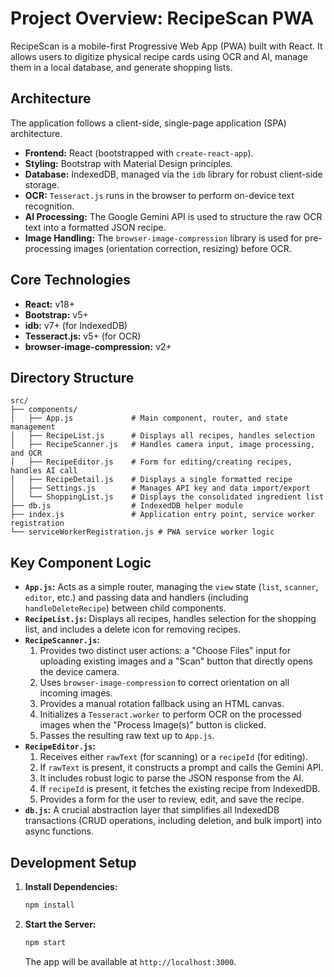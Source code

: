# Project Overview: RecipeScan PWA

RecipeScan is a mobile-first Progressive Web App (PWA) built with React. It allows users to digitize physical recipe cards using OCR and AI, manage them in a local database, and generate shopping lists.

## Architecture

The application follows a client-side, single-page application (SPA) architecture.

- **Frontend:** React (bootstrapped with `create-react-app`).
- **Styling:** Bootstrap with Material Design principles.
- **Database:** IndexedDB, managed via the `idb` library for robust client-side storage.
- **OCR:** `Tesseract.js` runs in the browser to perform on-device text recognition.
- **AI Processing:** The Google Gemini API is used to structure the raw OCR text into a formatted JSON recipe.
- **Image Handling:** The `browser-image-compression` library is used for pre-processing images (orientation correction, resizing) before OCR.

## Core Technologies

- **React:** v18+
- **Bootstrap:** v5+
- **idb:** v7+ (for IndexedDB)
- **Tesseract.js:** v5+ (for OCR)
- **browser-image-compression:** v2+

## Directory Structure

```
src/
├── components/
│   ├── App.js             # Main component, router, and state management
│   ├── RecipeList.js      # Displays all recipes, handles selection
│   ├── RecipeScanner.js   # Handles camera input, image processing, and OCR
│   ├── RecipeEditor.js    # Form for editing/creating recipes, handles AI call
│   ├── RecipeDetail.js    # Displays a single formatted recipe
│   ├── Settings.js        # Manages API key and data import/export
│   └── ShoppingList.js    # Displays the consolidated ingredient list
├── db.js                  # IndexedDB helper module
├── index.js               # Application entry point, service worker registration
└── serviceWorkerRegistration.js # PWA service worker logic
```

## Key Component Logic

- **`App.js`:** Acts as a simple router, managing the `view` state (`list`, `scanner`, `editor`, etc.) and passing data and handlers (including `handleDeleteRecipe`) between child components.
- **`RecipeList.js`:** Displays all recipes, handles selection for the shopping list, and includes a delete icon for removing recipes.
- **`RecipeScanner.js`:**
    1.  Provides two distinct user actions: a "Choose Files" input for uploading existing images and a "Scan" button that directly opens the device camera.
    2.  Uses `browser-image-compression` to correct orientation on all incoming images.
    3.  Provides a manual rotation fallback using an HTML canvas.
    4.  Initializes a `Tesseract.worker` to perform OCR on the processed images when the "Process Image(s)" button is clicked.
    5.  Passes the resulting raw text up to `App.js`.
- **`RecipeEditor.js`:**
    1.  Receives either `rawText` (for scanning) or a `recipeId` (for editing).
    2.  If `rawText` is present, it constructs a prompt and calls the Gemini API.
    3.  It includes robust logic to parse the JSON response from the AI.
    4.  If `recipeId` is present, it fetches the existing recipe from IndexedDB.
    5.  Provides a form for the user to review, edit, and save the recipe.
- **`db.js`:** A crucial abstraction layer that simplifies all IndexedDB transactions (CRUD operations, including deletion, and bulk import) into async functions.

## Development Setup

1.  **Install Dependencies:**
    ```bash
    npm install
    ```
2.  **Start the Server:**
    ```bash
    npm start
    ```
    The app will be available at `http://localhost:3000`.
